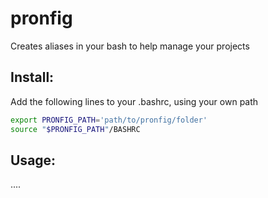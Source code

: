pronfig
=======

Creates aliases in your bash to help manage your projects

Install:
--------

Add the following lines to your .bashrc, using your own path
```bash
export PRONFIG_PATH='path/to/pronfig/folder'
source "$PRONFIG_PATH"/BASHRC
```

Usage:
------
....